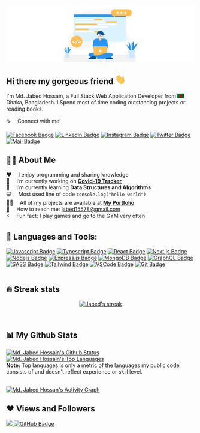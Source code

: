 ![Github Banner](assets/github-banner.png)

## Hi there my gorgeous friend <img src="assets/hello.gif" width="28px" alt="hi">

I'm Md. Jabed Hossain, a Full Stack Web Application Developer from <img src="assets/bangladesh.png" width="18"/> Dhaka, Bangladesh. I Spend most of time coding outstanding projects or reading books.

:coffee: &emsp;Connect with me!

[![Facebook Badge](https://img.shields.io/badge/Facebook-1877F2?style=for-the-badge&logo=facebook&logoColor=white)](https://www.facebook.com/mdjabed.mdjabed.334/) [![Linkedin Badge](https://img.shields.io/badge/LinkedIn-0077B5?style=for-the-badge&logo=linkedin&logoColor=white)](https://www.linkedin.com/in/jabed007/) [![Instagram Badge](https://img.shields.io/badge/Instagram-E4405F?style=for-the-badge&logo=instagram&logoColor=white)](https://instagram.com) [![Twitter Badge](https://img.shields.io/badge/Twitter-1DA1F2?style=for-the-badge&logo=twitter&logoColor=white)](https://twitter.com/MDJABEDofficial) [![Mail Badge](https://img.shields.io/badge/Gmail-D14836?style=for-the-badge&logo=gmail&logoColor=white)](mailto:jabed15578@gmail.com)

## 🙋‍♂️ About Me

:hearts: &emsp;I enjoy programming and sharing knowledge <br/>
🔭 &emsp;I’m currently working on **[Covid-19 Tracker](https://covid-19-tracker-e4bda.web.app/)**<br/>
🌱 &emsp;I’m currently learning **Data Structures and Algorithms**<br/>
:computer: &emsp;Most used line of code `console.log("hello world")` <br/>
👨‍💻 &emsp;All of my projects are available at **[My Portfolio](https://subhamraoniar.com)**<br/>
:e-mail: &emsp;How to reach me: jabed15578@gmail.com<br/>
⚡ &emsp;Fun fact: I play games and go to the GYM very often<br/>

## 🚀 Languages and Tools:

[![Javascript Badge](https://img.shields.io/badge/-Javascript-F0DB4F?style=for-the-badge&labelColor=black&logo=javascript&logoColor=F0DB4F)](#) [![Typescript Badge](https://img.shields.io/badge/-Typescript-007acc?style=for-the-badge&labelColor=black&logo=typescript&logoColor=007acc)](#) [![React Badge](https://img.shields.io/badge/-React-61DBFB?style=for-the-badge&labelColor=black&logo=react&logoColor=61DBFB)](#) [![Next.js Badge](https://img.shields.io/badge/next.js-000000?style=for-the-badge&logo=nextdotjs&logoColor=white)](#) [![Nodejs Badge](https://img.shields.io/badge/-Nodejs-3C873A?style=for-the-badge&labelColor=black&logo=node.js&logoColor=3C873A)](#) [![Express.js Badge](https://img.shields.io/badge/Express.js-000000?style=for-the-badge&logo=express&logoColor=white)](#) [![MongoDB Badge](https://img.shields.io/badge/MongoDB-4EA94B?style=for-the-badge&logo=mongodb&logoColor=white)](#) [![GraphQL Badge](https://img.shields.io/badge/-GraphQl-e535ab?style=for-the-badge&labelColor=black&logo=node.js&logoColor=e535ab)](#) [![SASS Badge](https://img.shields.io/badge/Sass-CC6699?style=for-the-badge&logo=sass&logoColor=white)](#) [![Tailwind Badge](https://img.shields.io/badge/Tailwind%20CSS-092749?style=for-the-badge&logo=tailwindcss&logoColor=06B6D4&labelColor=000000)](#) [![VSCode Badge](https://img.shields.io/badge/Visual_Studio-5C2D91?style=for-the-badge&logo=visual%20studio&logoColor=white)](#) [![Git Badge](https://img.shields.io/badge/Git-F05032?style=for-the-badge&logo=git&logoColor=white)](#)
<br/><br/>

## 🔥 Streak stats

<!-- GitHub Readme Streak Stats - https://github.com/DenverCoder1/github-readme-streak-stats -->
<p align="center">
  <a href="https://github.com/jabed007/github-readme-streak-stats">
    <img title="🔥 Get streak stats for your profile at git.io/streak-stats" alt="Jabed's streak" src="https://github-readme-streak-stats.herokuapp.com?user=jabed007&theme=monokai-metallian&hide_border=true"/>
  </a>
</p>
<br/>
<!--
<p align="center">
    <a href="https://github.com/jabed007/github-readme-streak-stats">
        <img title="🔥 Get streak stats for your profile at git.io/streak-stats" alt="Jabed's streak" src="https://github-readme-streak-stats.herokuapp.com/?user=jabed007&theme=black-ice&hide_border=false&stroke=0000&background=1A1B27"/>
    </a>
</p>
<br/>
-->

## 📊 My Github Stats

<a href="https://github.com/jabed007/github-readme-stats"><img alt="Md. Jabed Hossain's Github Status" src="https://github-readme-stats.vercel.app/api?username=jabed007&show_icons=true&count_private=true&theme=monokai-metallian&hide_border=true&bg_color=1A1B27" height="192px"/></a>
<a href="https://github.com/jabed007/github-readme-stats"><img alt="Md. Jabed Hossain's Top Languages" src="https://github-readme-stats.vercel.app/api/top-langs/?username=jabed007&langs_count=10&count_private=true&layout=compact&theme=monokai-metallian&hide_border=true&bg_color=1A1B27" height="192px"/></a>
<br/>
<b>Note:</b> Top languages is only a metric of the languages my public code consists of and doesn't reflect experience or skill level.
<br/><br/>

<a href="https://github.com/jabed007/github-readme-activity-graph"><img alt="Md. Jabed Hossan's Activity Graph" src="https://activity-graph.herokuapp.com/graph?username=jabed007&bg_color=1A1B27&color=5BCDEC&line=5BCDEC&point=FFFFFF&hide_border=true" /></a>

## ❤ Views and Followers
<a href="https://github.com/jabed007/github-profile-views-counter">
    <img src="https://komarev.com/ghpvc/?username=jabed007">
</a>
<a href="https://github.com/jabed007?tab=followers"><img src="https://img.shields.io/github/followers/jabed007?label=Followers&style=social" alt="GitHub Badge"></a>
